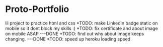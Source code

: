 # Proto-Portfolio
lil project to practice html and css
*TODO: make LinkedIn badge static on mobile so it dont block my skills :)
*TODO: fix certificate and about image on mobile ASAP ---DONE
*TODO: find out why about image keeps changing. ---DONE
*TODO: speed up heroku loading speed
